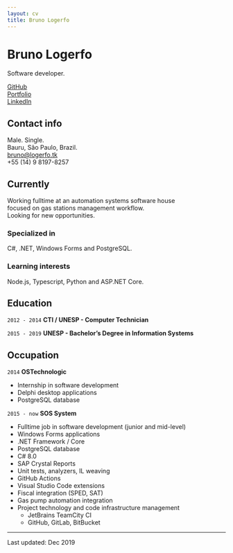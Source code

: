 ```yaml
---
layout: cv
title: Bruno Logerfo
---
```

# Bruno Logerfo
Software developer.

<div id="webaddress">
<a href="https://github.com/Logerfo">GitHub</a><br>
<a href="https://logerfo.tk">Portfolio</a><br>
<a href="https://www.linkedin.com/in/logerfo/">LinkedIn</a>
</div>

## Contact info
Male. Single.  
Bauru, São Paulo, Brazil.  
<a href="mailto:bruno@logerfo.tk">bruno@logerfo.tk</a>  
+55 (14) 9 8197-8257

## Currently

Working fulltime at an automation systems software house  
focused on gas stations management workflow.  
Looking for new opportunities.

### Specialized in

C#, .NET, Windows Forms and PostgreSQL.

### Learning interests

Node.js, Typescript, Python and ASP.NET Core.

## Education

`2012 - 2014`
__CTI / UNESP - Computer Technician__

`2015 - 2019`
__UNESP - Bachelor’s Degree in Information Systems__

## Occupation

`2014`
__OSTechnologic__

- Internship in software development
- Delphi desktop applications
- PostgreSQL database

`2015 - now`
__SOS System__

- Fulltime job in software development (junior and mid-level)
- Windows Forms applications
- .NET Framework / Core
- PostgreSQL database
- C# 8.0
- SAP Crystal Reports
- Unit tests, analyzers, IL weaving
- GitHub Actions
- Visual Studio Code extensions
- Fiscal integration (SPED, SAT)
- Gas pump automation integration
- Project technology and code infrastructure management
  - JetBrains TeamCity CI
  - GitHub, GitLab, BitBucket

---
Last updated: Dec 2019

